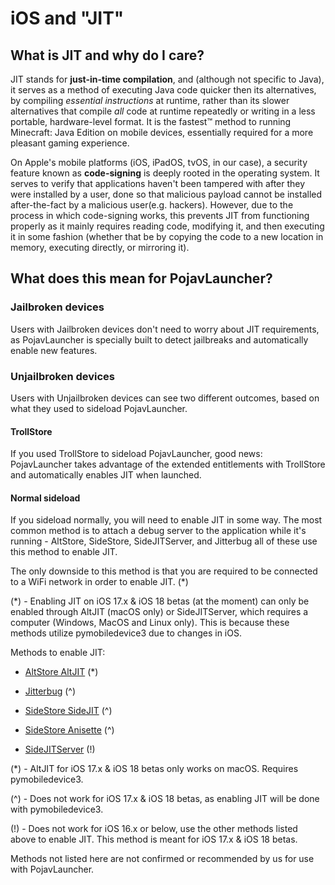 # iOS and "JIT"

## What is JIT and why do I care?
JIT stands for **just-in-time compilation**, and (although not specific to Java), it serves as a method of executing Java code quicker then its alternatives, by compiling *essential instructions* at runtime, rather than its slower alternatives that compile *all* code at runtime repeatedly or writing in a less portable, hardware-level format. It is the fastest™ method to running Minecraft: Java Edition on mobile devices, essentially required for a more pleasant gaming experience.

On Apple's mobile platforms (iOS, iPadOS, tvOS, in our case), a security feature known as **code-signing** is deeply rooted in the operating system. It serves to verify that applications haven't been tampered with after they were installed by a user, done so that malicious payload cannot be installed after-the-fact by a malicious user(e.g. hackers). However, due to the process in which code-signing works, this prevents JIT from functioning properly as it mainly requires reading code, modifying it, and then executing it in some fashion (whether that be by copying the code to a new location in memory, executing directly, or mirroring it).

## What does this mean for PojavLauncher?

### Jailbroken devices
Users with Jailbroken devices don't need to worry about JIT requirements, as PojavLauncher is specially built to detect jailbreaks and automatically enable new features.

### Unjailbroken devices
Users with Unjailbroken devices can see two different outcomes, based on what they used to sideload PojavLauncher.

#### TrollStore
If you used TrollStore to sideload PojavLauncher, good news: PojavLauncher takes advantage of the extended entitlements with TrollStore and automatically enables JIT when launched.

#### Normal sideload
If you sideload normally, you will need to enable JIT in some way. The most common method is to attach a debug server to the application while it's running - AltStore, SideStore, SideJITServer, and Jitterbug all of these use this method to enable JIT. 

The only downside to this method is that you are required to be connected to a WiFi network in order to enable JIT. (*)

(*) - Enabling JIT on iOS 17.x & iOS 18 betas (at the moment) can only be enabled through AltJIT (macOS only) or SideJITServer, which requires a computer (Windows, MacOS and Linux only). This is because these methods utilize pymobiledevice3 due to changes in iOS. 

Methods to enable JIT:
- [AltStore AltJIT](https://faq.altstore.io/how-to-use-altstore/altjit) (*)

- [Jitterbug](https://github.com/osy/Jitterbug/tree/main/Jitterbug) (^)

- [SideStore SideJIT](https://docs.sidestore.io/docs/faq/#:~:text=Can%20I%20activate,selecting%20'Enable%20JIT') (^)

- [SideStore Anisette](https://docs.sidestore.io/docs/intro) (^)

- [SideJITServer](https://github.com/nythepegasus/SideJITServer) (!)

(*) - AltJIT for iOS 17.x & iOS 18 betas only works on macOS. Requires pymobiledevice3.

(^) - Does not work for iOS 17.x & iOS 18 betas, as enabling JIT will be done with pymobiledevice3.

(!) - Does not work for iOS 16.x or below, use the other methods listed above to enable JIT. This method is meant for iOS 17.x & iOS 18 betas.

Methods not listed here are not confirmed or recommended by us for use with PojavLauncher.

